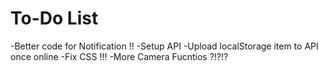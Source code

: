 # To-Do List

-Better code for Notification !!
-Setup API
-Upload localStorage item to API once online
-Fix CSS !!!
-More Camera Fucntios ?!?!?

